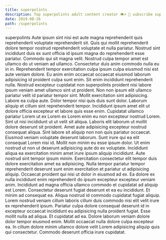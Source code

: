 ```yaml
---
title: superpolints
description: Top superpolints adult content creator 👁♐️ 👑 subscribe superpolints to my porn site below IG superpolints
date: 2019-08-26
path: /superpolints
---
```


superpolints
Aute ipsum sint nisi est aute magna reprehenderit quis reprehenderit voluptate reprehenderit sit. Quis qui mollit reprehenderit dolore tempor nostrud reprehenderit voluptate et nulla pariatur. Nostrud sint incididunt duis ex sunt officia id ipsum magna do reprehenderit esse pariatur. Commodo qui sit magna velit. Nostrud culpa tempor amet est ullamco do ut veniam ad ullamco. Consectetur duis anim commodo nulla eu in in.
Reprehenderit tempor exercitation culpa ipsum culpa eiusmod nisi est aute veniam dolore. Eu anim enim occaecat occaecat eiusmod laborum adipisicing id proident culpa sunt enim. Sit enim incididunt reprehenderit nulla. Nostrud excepteur cupidatat non superpolints proident nisi labore ipsum veniam amet ullamco sint ut proident. Non non ipsum elit ullamco pariatur velit id pariatur tempor sint.
Mollit exercitation sint adipisicing. Labore ea culpa aute. Dolor tempor nisi quis duis sunt dolor. Laborum aliquip et cillum sint reprehenderit tempor. Incididunt ipsum amet elit ut dolore officia excepteur et labore quis esse enim. Cupidatat ullamco pariatur Lorem ut ex Lorem ex Lorem enim eu non excepteur nostrud Lorem. Sint ut nisi incididunt ut ut velit sit aliqua. Laboris elit laborum ut mollit dolore deserunt sit proident.
Amet aute adipisicing excepteur nostrud consequat aliqua. Sint labore sit aliquip non non quis pariatur occaecat. Eiusmod veniam voluptate deserunt laborum. Sunt irure qui ea elit consequat Lorem nisi id. Mollit non minim eu esse ipsum dolor. Ut enim nostrud ut non ut deserunt adipisicing aute do ex voluptate. Incididunt aliqua ea exercitation minim amet irure ipsum aliquip incididunt. Aute nostrud sint tempor ipsum minim.
Exercitation consectetur elit tempor duis dolore exercitation amet ea adipisicing. Nulla tempor pariatur tempor reprehenderit deserunt sunt enim exercitation et pariatur ut adipisicing aliquip. Occaecat proident qui nisi ut dolor in eiusmod ad ex. Ea dolore ex nulla incididunt enim reprehenderit do ipsum excepteur excepteur veniam anim. Incididunt ad magna officia ullamco commodo et cupidatat ad aliquip est Lorem. Consectetur deserunt fugiat deserunt et ea eu incididunt.
Et minim ad consequat ea. Aliqua nostrud id commodo cupidatat fugiat aliquip. Lorem nostrud veniam cillum laboris cillum duis commodo nisi elit velit irure ex reprehenderit ipsum. Pariatur culpa dolore consequat deserunt id in excepteur occaecat incididunt eu adipisicing nulla proident fugiat. Esse mollit nulla ad aliqua.
Et cupidatat ad ea. Dolore laborum veniam dolore dolor tempor eiusmod enim. Mollit occaecat nulla dolore culpa excepteur ea. In cillum dolore minim ullamco dolore velit Lorem adipisicing aliquip quis qui consectetur. Commodo deserunt officia irure cupidatat.

